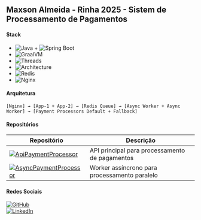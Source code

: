 ## Maxson Almeida -  Rinha 2025 - Sistem de Processamento de Pagamentos

#### Stack

- ![Java](https://img.shields.io/badge/Java-24-red?logo=openjdk) + ![Spring Boot](https://img.shields.io/badge/Spring%20Boot-3.5-6DB33F?logo=springboot)
- ![GraalVM](https://img.shields.io/badge/GraalVM-Native%20Image-orange?logo=graalvm)
- ![Threads](https://img.shields.io/badge/Virtual%20Threads-milhares%20concorrentes-blue?logo=java)
- ![Architecture](https://img.shields.io/badge/Clean%20Architecture-Ports%20%26%20Adapters-lightgrey?logo=architecture)
- ![Redis](https://img.shields.io/badge/Redis-Filas%20Ass%C3%ADncronas-DC382D?logo=redis)
- ![Nginx](https://img.shields.io/badge/Nginx-Load%20Balancer-009639?logo=nginx)

#### Arquitetura

```
[Nginx] → [App-1 + App-2] → [Redis Queue] → [Async Worker + Async Worker] → [Payment Processors Default + Fallback]
```

#### Repositórios

| Repositório | Descrição |
|-------------|-----------|
| [![ApiPaymentProcessor](https://img.shields.io/badge/GitHub-ApiPaymentProcessor-blue?logo=github)](https://github.com/maxsonferovante/ApiPaymentProcessor) | API principal para processamento de pagamentos |
| [![AsyncPaymentProcessor](https://img.shields.io/badge/GitHub-AsyncPaymentProcessor-blue?logo=github)](https://github.com/maxsonferovante/AsyncPaymentProcessor) | Worker assíncrono para processamento paralelo |

#### Redes Sociais

[![GitHub](https://img.shields.io/badge/GitHub-maxsonferovante-181717?logo=github)](https://github.com/maxsonferovante)  
[![LinkedIn](https://img.shields.io/badge/LinkedIn-Maxson%20Almeida-0A66C2?logo=linkedin)](https://www.linkedin.com/in/maxson-almeida/)

